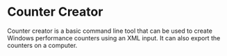 Counter Creator
=============

Counter creator is a basic command line tool that can be used to create Windows performance counters using an XML input.  It can also export the counters on a computer.